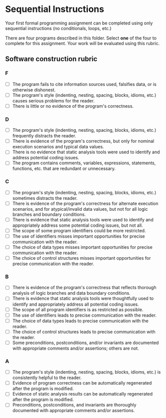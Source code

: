 # Sequential Instructions

Your first formal programming assignment can be completed using only sequential instructions (no conditionals, loops, etc.)

There are four programs described in this folder. Select **one** of the four to complete for this assignment. Your work will be evaluated using this rubric.

## Software construction rubric

### F

- [ ] The program fails to cite information sources used, falsifies data, or is otherwise dishonest.
- [ ] The program's style (indenting, nesting, spacing, blocks, idioms, etc.) causes serious problems for the reader.
- [ ] There is little or no evidence of the program's correctness.

### D

- [ ] The program's style (indenting, nesting, spacing, blocks, idioms, etc.) frequently distracts the reader.
- [ ] There is evidence of the program's correctness, but only for nominal execution scenarios and typical data values.
- [ ] There is no evidence that static analysis tools were used to identify and address potential coding issues.
- [ ] The program contains comments, variables, expressions, statements, functions, etc. that are redundant or unnecessary.

### C

- [ ] The program's style (indenting, nesting, spacing, blocks, idioms, etc.) sometimes distracts the reader.
- [ ] There is evidence of the program's correctness for alternate execution scenarios, and for atypical/invalid data values, but not for all logic branches and boundary conditions.
- [ ] There is evidence that static analysis tools were used to identify and appropriately address some potential coding issues, but not all.
- [ ] The scope of some program identifiers could be more restricted.
- [ ] The use of identifiers misses important opportunities for precise communication with the reader.
- [ ] The choice of data types misses important opportunities for precise communication with the reader.
- [ ] The choice of control structures misses important opportunities for precise communication with the reader.

### B

- [ ] There is evidence of the program's correctness that reflects thorough analysis of logic branches and data boundary conditions.
- [ ] There is evidence that static analysis tools were thoughtfully used to identify and appropriately address all potential coding issues.
- [ ] The scope of all program identifiers is as restricted as possible.
- [ ] The use of identifiers leads to precise communication with the reader.
- [ ] The choice of data types leads to precise communication with the reader.
- [ ] The choice of control structures leads to precise communication with the reader.
- [ ] Some preconditions, postconditions, and/or invariants are documented with appropriate comments and/or assertions; others are not.

### A

- [ ] The program's style (indenting, nesting, spacing, blocks, idioms, etc.) is consistently helpful to the reader.
- [ ] Evidence of program correctness can be automatically regenerated after the program is modified.
- [ ] Evidence of static analysis results can be automatically regenerated after the program is modified.
- [ ] Preconditions, postconditions, and invariants are thoroughly documented with appropriate comments and/or assertions.
